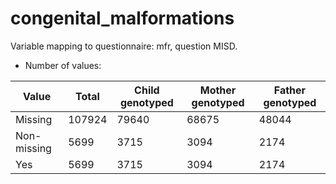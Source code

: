 # congenital_malformations
Variable mapping to questionnaire: mfr, question MISD.
- Number of values:

| Value | Total | Child genotyped | Mother genotyped | Father genotyped |
| ----- | ----- | --------------- | ---------------- | ---------------- |
| Missing | 107924 | 79640 | 68675 | 48044 |
| Non-missing | 5699 | 3715 | 3094 | 2174 |
| Yes | 5699 | 3715 | 3094 |2174 |



